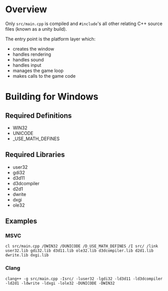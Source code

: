 # Overview

Only `src/main.cpp` is compiled and `#include`'s all other relating C++ source files (known as a unity build). 

The entry point is the platform layer which:
- creates the window 
- handles rendering 
- handles sound 
- handles input
- manages the game loop
- makes calls to the game code

# Building for Windows

## Required Definitions
- WIN32
- UNICODE
- _USE_MATH_DEFINES

## Required Libraries
- user32
- gdi32
- d3d11
- d3dcompiler
- d2d1
- dwrite
- dxgi
- ole32

## Examples

### MSVC
```
cl src/main.cpp /DWIN32 /DUNICODE /D_USE_MATH_DEFINES /I src/ /link user32.lib gdi32.lib d3d11.lib ole32.lib d3dcompiler.lib d2d1.lib dwrite.lib dxgi.lib
```

### Clang
```
clang++ -g src/main.cpp -Isrc/ -luser32 -lgdi32 -ld3d11 -ld3dcompiler -ld2d1 -ldwrite -ldxgi -lole32 -DUNICODE -DWIN32
```